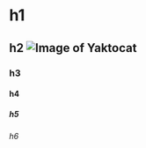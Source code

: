 # h1
## h2 ![Image of Yaktocat](https://octodex.github.com/images/yaktocat.png)
### h3
#### h4
##### h5
###### h6
